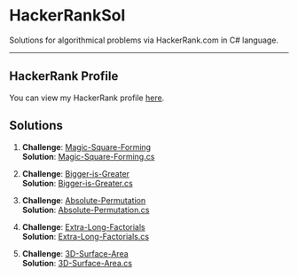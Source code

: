 # HackerRankSol
Solutions for algorithmical problems via HackerRank.com in C# language.

---

## HackerRank Profile
You can view my HackerRank profile [here](https://www.hackerrank.com/profile/barak_finkel1).

## Solutions

1. **Challenge**: [Magic-Square-Forming](https://www.hackerrank.com/challenges/magic-square-forming/problem)  
   **Solution**:  [Magic-Square-Forming.cs](https://github.com/BarakFinkel/HackerRankSol/blob/main/Magic-Square-Forming.cs)

2. **Challenge**: [Bigger-is-Greater](https://www.hackerrank.com/challenges/bigger-is-greater/problem)  
   **Solution**:  [Bigger-is-Greater.cs](https://github.com/BarakFinkel/HackerRankSol/blob/main/Bigger-is-Greater.cs)

3. **Challenge**: [Absolute-Permutation](https://www.hackerrank.com/challenges/absolute-permutation/problem)  
   **Solution**:  [Absolute-Permutation.cs]()

4. **Challenge**: [Extra-Long-Factorials](https://www.hackerrank.com/challenges/extra-long-factorials/problem)  
   **Solution**:  [Extra-Long-Factorials.cs]()

5. **Challenge**: [3D-Surface-Area](https://www.hackerrank.com/challenges/3d-surface-area/problem)  
   **Solution**:  [3D-Surface-Area.cs]()